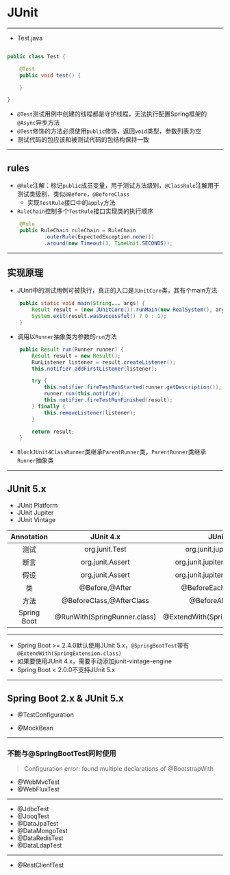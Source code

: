 # JUnit



---

- Test.java
```java

public class Test {

    @Test
    public void test() {

    }

}

```

- `@Test`测试用例中创建的线程都是守护线程，无法执行配置Spring框架的`@Async`异步方法
- `@Test`修饰的方法必须使用`public`修饰，返回`void`类型，参数列表为空
- 测试代码的包应该和被测试代码的包结构保持一致


---
## rules

- `@Rule`注解：标记`public`成员变量，用于测试方法级别，`@ClassRule`注解用于测试类级别，类似`@Before`，`@BeforeClass`
    - 实现`TestRule`接口中的`apply`方法
- `RuleChain`控制多个`TestRule`接口实现类的执行顺序

```java
    @Rule
    public RuleChain ruleChain = RuleChain
            .outerRule(ExpectedException.none())
            .around(new Timeout(3, TimeUnit.SECONDS));


```

---

## 实现原理

- JUnit中的测试用例可被执行，真正的入口是`JUnitCore`类，其有个main方法
```java
    public static void main(String... args) {
        Result result = (new JUnitCore()).runMain(new RealSystem(), args);
        System.exit(result.wasSuccessful() ? 0 : 1);
    }
```


- 调用以`Runner`抽象类为参数的`run`方法
```java
    public Result run(Runner runner) {
        Result result = new Result();
        RunListener listener = result.createListener();
        this.notifier.addFirstListener(listener);

        try {
            this.notifier.fireTestRunStarted(runner.getDescription());
            runner.run(this.notifier);
            this.notifier.fireTestRunFinished(result);
        } finally {
            this.removeListener(listener);
        }

        return result;
    }
```

- `BlockJUnit4ClassRunner`类继承`ParentRunner`类，`ParentRunner`类继承`Runner`抽象类

---

## JUnit 5.x


- JUnit Platform
- JUnit Jupiter
- JUnit Vintage


| Annotation | JUnit 4.x | JUnit 5.x  |
| :-: | :-: | :-: |
| 测试 | org.junit.Test | org.junit.jupiter.api.Test |
| 断言 | org.junit.Assert | org.junit.jupiter.api.Assertions |
| 假设 | org.junit.Assert | org.junit.jupiter.api.Assertions |
| 类 | @Before,@After | @BeforeEach,@AfterEach |
| 方法 | @BeforeClass,@AfterClass | @BeforeAll,@AfterAll |
| Spring Boot | @RunWith(SpringRunner.class) | @ExtendWith(SpringExtension.class) |
---

- Spring Boot >= 2.4.0默认使用JUnit 5.x，`@SpringBootTest`带有`@ExtendWith(SpringExtension.class)`
- 如果要使用JUnit 4.x，需要手动添加junit-vintage-engine
- Spring Boot < 2.0.0不支持JUnit 5.x



---

## Spring Boot 2.x & JUnit 5.x

- @TestConfiguration

- @MockBean


---
### 不能与@SpringBootTest同时使用
> Configuration error: found multiple declarations of @BootstrapWith
- @WebMvcTest
- @WebFluxTest

---
- @JdbcTest
- @JooqTest
- @DataJpaTest
- @DataMongoTest
- @DataRedisTest
- @DataLdapTest

---


- @RestClientTest